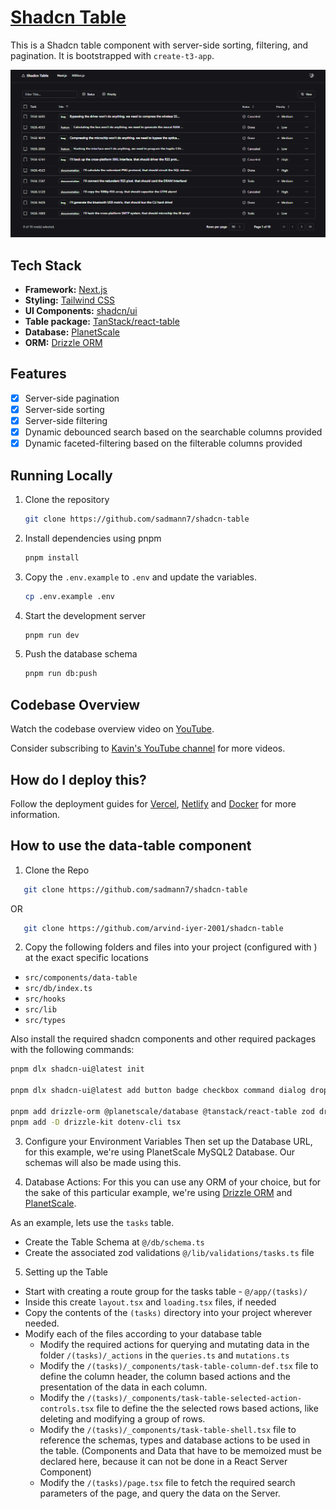 # [Shadcn Table](https://shadcn-table-alt.vercel.app)

This is a Shadcn table component with server-side sorting, filtering, and pagination. It is bootstrapped with `create-t3-app`.

[![Shadcn Table](./public/images/screenshot.png)](https://shadcn-table-alt.vercel.app)

## Tech Stack

- **Framework:** [Next.js](https://nextjs.org)
- **Styling:** [Tailwind CSS](https://tailwindcss.com)
- **UI Components:** [shadcn/ui](https://ui.shadcn.com)
- **Table package:** [TanStack/react-table](https://tanstack.com/table/v8)
- **Database:** [PlanetScale](https://planetscale.com)
- **ORM:** [Drizzle ORM](https://orm.drizzle.team)

## Features

- [x] Server-side pagination
- [x] Server-side sorting
- [x] Server-side filtering
- [x] Dynamic debounced search based on the searchable columns provided
- [x] Dynamic faceted-filtering based on the filterable columns provided

## Running Locally

1. Clone the repository

   ```bash
   git clone https://github.com/sadmann7/shadcn-table
   ```

2. Install dependencies using pnpm

   ```bash
   pnpm install
   ```

3. Copy the `.env.example` to `.env` and update the variables.

   ```bash
   cp .env.example .env
   ```

4. Start the development server

   ```bash
   pnpm run dev
   ```

5. Push the database schema

   ```bash
   pnpm run db:push
   ```

## Codebase Overview

Watch the codebase overview video on [YouTube](https://www.youtube.com/watch?v=BsvjF5Y6-C8&t=1s).

Consider subscribing to [Kavin's YouTube channel](https://www.youtube.com/@livecode247) for more videos.

## How do I deploy this?

Follow the deployment guides for [Vercel](https://create.t3.gg/en/deployment/vercel), [Netlify](https://create.t3.gg/en/deployment/netlify) and [Docker](https://create.t3.gg/en/deployment/docker) for more information.

## How to use the data-table component

1. Clone the Repo

```bash
   git clone https://github.com/sadmann7/shadcn-table
```

OR

```bash
   git clone https://github.com/arvind-iyer-2001/shadcn-table
```

2. Copy the following folders and files into your project (configured with ) at the exact specific locations

- `src/components/data-table`
- `src/db/index.ts`
- `src/hooks`
- `src/lib`
- `src/types`

Also install the required shadcn components and other required packages with the following commands:

```bash
pnpm dlx shadcn-ui@latest init

pnpm dlx shadcn-ui@latest add button badge checkbox command dialog dropdown-menu input popover select separator skeleton table toast

pnpm add drizzle-orm @planetscale/database @tanstack/react-table zod drizzle-zod sonner @t3-oss/env-nextjs
pnpm add -D drizzle-kit dotenv-cli tsx
```

3. Configure your Environment Variables
   Then set up the Database URL, for this example, we're using PlanetScale MySQL2 Database. Our schemas will also be made using this.

4. Database Actions: For this you can use any ORM of your choice, but for the sake of this particular example, we're using [Drizzle ORM](https://orm.drizzle.team) and [PlanetScale](https://planetscale.com).

As an example, lets use the `tasks` table.

- Create the Table Schema at `@/db/schema.ts`
- Create the associated zod validations `@/lib/validations/tasks.ts` file

5. Setting up the Table

- Start with creating a route group for the tasks table - `@/app/(tasks)/`
- Inside this create `layout.tsx` and `loading.tsx` files, if needed
- Copy the contents of the `(tasks)` directory into your project wherever needed.
- Modify each of the files according to your database table
  - Modify the required actions for querying and mutating data in the folder `/(tasks)/_actions` in the `queries.ts` and `mutations.ts`
  - Modify the `/(tasks)/_components/task-table-column-def.tsx` file to define the column header, the column based actions and the presentation of the data in each column.
  - Modify the `/(tasks)/_components/task-table-selected-action-controls.tsx` file to define the the selected rows based actions, like deleting and modifying a group of rows.
  - Modify the `/(tasks)/_components/task-table-shell.tsx` file to reference the schemas, types and database actions to be used in the table.
    (Components and Data that have to be memoized must be declared here, because it can not be done in a React Server Component)
  - Modify the `/(tasks)/page.tsx` file to fetch the required search parameters of the page, and query the data on the Server.
